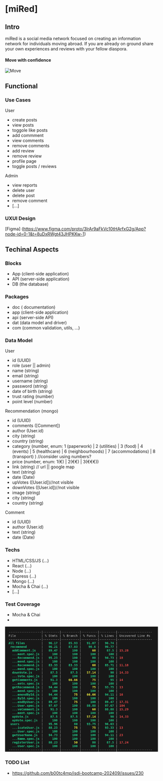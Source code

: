 # [miRed]

## Intro

miRed is a social media network focused on creating an information network for individuals moving abroad. If you are already on ground share your own experiences and reviews with your fellow diaspora.

#### Move with confidence

![Move](https://i.giphy.com/media/v1.Y2lkPTc5MGI3NjExeDVnYnJpeW5qaHg2bTd4aTRhcXBxcXZwcjF2c21uZjZhYTM0a2xzNCZlcD12MV9pbnRlcm5hbF9naWZfYnlfaWQmY3Q9Zw/10LmKkoECGbzMbFzX6/giphy.gif "Moving")

## Functional

### Use Cases

User

- create posts
- view posts
- toggole like posts
- add commment
- view comments
- remove comments
- add review
- remove review
- profile page
- toggle posts / reviews

Admin

- view reports
- delete user
- delete post
- remove comment
- [...]

### UXUI Design

[Figma] (https://www.figma.com/proto/3IrAr9aFkVc10tHArfxG2g/App?node-id=0-1&t=8uDxRWgt43JHPKKw-1)

## Techinal Aspects

### Blocks

- App (client-side application)
- API (server-side application)
- DB (the database)

### Packages

- doc ( documentation)
- app (client-side application)
- api (server-side API)
- dat (data model and driver)
- com (common validation, utils, ...)

### Data Model

User

- id (UUID)
- role (user || admin)
- name (string)
- email (string)
- username (string)
- password (string)
- date of birth (string)
- trust rating (number)
- point level (number)

Recommendation (mongo)

- id (UUID)
- comments ([Comment])
- author (User.id)
- city (string)
- country (string)
- category (number, enum: 1 (paperwork) | 2 (utilities) | 3 (food) | 4 (events) | 5 (healthcare) | 6 (neighbourhoods) | 7 (accommodations) | 8 (transport) ) //consider using numbers?
- price (number, enum: 1(€) | 2(€€) | 3(€€€))
- link (string) // url || google map
- text (string)
- date (Date)
- upVotes ([User.id])//not visible
- downVotes ([User.id])//not visible
- image (string)
- city (string)
- country (string)

Comment

- id (UUID)
- author (User.id)
- text (string)
- date (Date)



### Techs

- HTML/CSS/JS (...)
- React (...) 
- Node (...)
- Express (...)
- Mongo (...)
- Mocha & Chai (...)
- [...]

### Test Coverage

- Mocha & Chai
-
![alt text](coverage.png)

### TODO List
- https://github.com/b00tc4mp/isdi-bootcamp-202409/issues/230